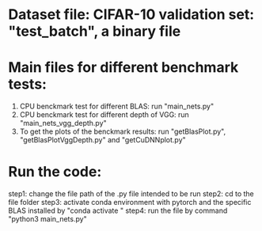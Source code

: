 # Dataset file: CIFAR-10 validation set: "test_batch", a binary file

# Main files for different benchmark tests:
  1. CPU benckmark test for different BLAS: run "main_nets.py"
  2. CPU benckmark test for different depth of VGG: run "main_nets_vgg_depth.py"
  3. To get the plots of the benckmark results: run "getBlasPlot.py", "getBlasPlotVggDepth.py" and "getCuDNNplot.py"

# Run the code: 
  step1: change the file path of the .py file intended to be run
  step2: cd to the file folder
  step3: activate conda environment with pytorch and the specific BLAS installed by "conda activate <your env name>"
  step4: run the file by command "python3 main_nets.py"
